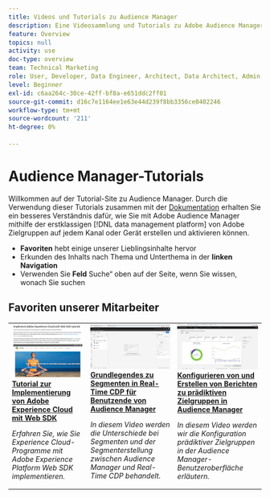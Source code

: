 ```yaml
---
title: Videos und Tutorials zu Audience Manager
description: Eine Videosammlung und Tutorials zu Adobe Audience Manager.
feature: Overview
topics: null
activity: use
doc-type: overview
team: Technical Marketing
role: User, Developer, Data Engineer, Architect, Data Architect, Admin, Leader
level: Beginner
exl-id: c6aa264c-30ce-42ff-bf8a-e651ddc2ff01
source-git-commit: d16c7e1164ee1e63e44d239f8bb3356ce0402246
workflow-type: tm+mt
source-wordcount: '211'
ht-degree: 0%

---
```


# Audience Manager-Tutorials

Willkommen auf der Tutorial-Site zu Audience Manager. Durch die Verwendung dieser Tutorials zusammen mit der [Dokumentation](https://experienceleague.adobe.com/docs/audience-manager/user-guide/aam-home.html?lang=de) erhalten Sie ein besseres Verständnis dafür, wie Sie mit Adobe Audience Manager mithilfe der erstklassigen [!DNL data management platform] von Adobe Zielgruppen auf jedem Kanal oder Gerät erstellen und aktivieren können.

* **Favoriten** hebt einige unserer Lieblingsinhalte hervor
* Erkunden des Inhalts nach Thema und Unterthema in der **linken Navigation**
* Verwenden Sie **Feld** Suche“ oben auf der Seite, wenn Sie wissen, wonach Sie suchen

<div id="recs-overview-body-1"></div>
<div id="recs-overview-body-2"></div>
<div id="recs-overview-body-3"></div>
<div id="recs-overview-body-4"></div>
<div id="recs-overview-body-5"></div>
<div id="recs-overview-body-6"></div>

<div id="staff-picks-section">

## Favoriten unserer Mitarbeiter

<table>
<tr>
  <td>
    <a href="https://experienceleague.adobe.com/docs/platform-learn/implement-web-sdk/overview.html?lang=de">
      <img alt="Miniaturbild für das Tutorial „Implementieren von Adobe Experience Cloud mit Web SDK&quot;" src="assets/implement-web-sdk.jpg" />
    </a>
    <div>
      <a href="https://experienceleague.adobe.com/docs/platform-learn/implement-web-sdk/overview.html?lang=de">
    <strong>Tutorial zur Implementierung von Adobe Experience Cloud mit Web SDK</strong>
    </a>
    </div>
    <p>
    <em>Erfahren Sie, wie Sie Experience Cloud-Programme mit Adobe Experience Platform Web SDK implementieren.</em>
    <p>
  </td>
  <td>
    <a href="https://experienceleague.adobe.com/docs/audience-manager-learn/tutorials/other-integrations/integrating-with-rtcdp/rtcdp-segments-for-aam-users.html?lang=de">
      <img alt="Miniaturbild für das Tutorial „Grundlagen zu Segmenten in Real-Time CDP“" src="assets/331901.jpg" />
    </a>
    <div>
      <a href="https://experienceleague.adobe.com/docs/audience-manager-learn/tutorials/other-integrations/integrating-with-rtcdp/rtcdp-segments-for-aam-users.html?lang=de">
    <strong>Grundlegendes zu Segmenten in Real-Time CDP für Benutzende von Audience Manager</strong>
    </a>
    </div>
    <p>
    <em>In diesem Video werden die Unterschiede bei Segmenten und der Segmenterstellung zwischen Audience Manager und Real-Time CDP behandelt.</em>
    <p>
  </td>
  <td>
    <a href="https://experienceleague.adobe.com/docs/audience-manager-learn/tutorials/build-and-manage-audiences/algorithmic-models/configure-and-report-on-predictive-audiences.html?lang=de">
      <img alt="Miniaturbild für das Tutorial „Konfigurieren von und Erstellen von Berichten zu prädiktiven Zielgruppen in Audience Manager&quot;" src="assets/33630.jpg" />
    </a>
    <div>
      <a href="https://experienceleague.adobe.com/docs/audience-manager-learn/tutorials/build-and-manage-audiences/algorithmic-models/configure-and-report-on-predictive-audiences.html?lang=de">
    <strong>Konfigurieren von und Erstellen von Berichten zu prädiktiven Zielgruppen in Audience Manager</strong>
    </a>
    </div>
    <p>
    <em>In diesem Video werden wir die Konfiguration prädiktiver Zielgruppen in der Audience Manager-Benutzeroberfläche erläutern.</em>
    <p>
  </td>
</tr>
</table>
</div>
